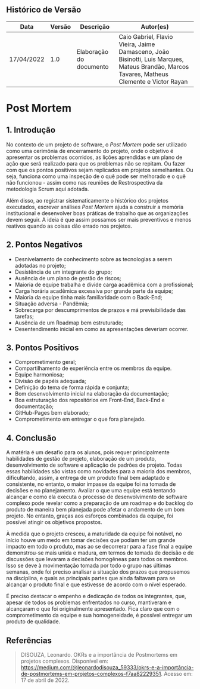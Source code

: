 ## Histórico de Versão

| Data       | Versão | Descrição                         | Autor(es)    |
| ---------- | ------ | --------------------------------- | ------------ |
| 17/04/2022 | 1.0    | Elaboração do documento              | Caio Gabriel, Flavio Vieira, Jaime Damasceno, João Bisinotti, Luis Marques, Mateus Brandão, Marcos Tavares, Matheus Clemente e Victor Rayan |

# Post Mortem

## 1. Introdução

No contexto de um projeto de software, o _Post Mortem_ pode ser utilizado como uma cerimônia de encerramento do projeto, onde o objetivo é apresentar os problemas ocorridos, as lições aprendidas e um plano de ação que será realizado para que os problemas não se repitam. Ou fazer com que os pontos positivos sejam replicados em projetos semelhantes. Ou seja, funciona como uma inspeção de o quê pode ser melhorado e o quê não funcionou - assim como nas reuniões de Restrospectiva da metodologia Scrum aqui adotada.

Além disso, ao registrar sistematicamente o histórico dos projetos executados, escrever análises _Post Mortem_ ajuda a construir a memória institucional e desenvolver boas práticas de trabalho que as organizações devem seguir. A ideia é que assim possamos ser mais preventivos e menos reativos quando as coisas dão errado nos projetos.

## 2. Pontos Negativos

* Desnivelamento de conhecimento sobre as tecnologias a serem adotadas no projeto;
* Desistência de um integrante do grupo;
* Ausência de um plano de gestão de riscos;
* Maioria de equipe trabalha e divide carga acadêmica com a profissional;
* Carga horária acadêmica excessiva por grande parte da equipe;
* Maioria da equipe tinha mais familiaridade com o Back-End;
* Situação adversa - Pandêmia;
* Sobrecarga por descumprimentos de prazos e má previsibilidade das tarefas;
* Ausência de um Roadmap bem estruturado;
* Desentendimento inicial em como as apresentações deveriam ocorrer.

## 3. Pontos Positivos

* Comprometimento geral;
* Compartilhamento de experiência entre os membros da equipe.
* Equipe harmoniosa;
* Divisão de papéis adequada;
* Definição do tema de forma rápida e conjunta;
* Bom desenvolvimento inicial na elaboração da documentação;
* Boa estruturação dos repositórios em Front-End, Back-End e documentação;
* GitHub-Pages bem elaborado;
* Comprometimento em entregar o que fora planejado.

## 4. Conclusão

A matéria é um desafio para os alunos, pois requer principalmente habilidades de gestão de projeto, elaboração de um produto, desenvolvimento de software e aplicação de padrões de projeto. Todas essas habilidades são vistas como novidades para a maioria dos membros, dificultando, assim, a entrega de um produto final bem adaptado e consistente, no entanto, o maior impasse da equipe foi na tomada de decisões e no planejamento. Avaliar o que uma equipe está tentando alcançar e como ela executa o processo de desenvolvimento de software complexo pode revelar como a preparação de um roadmap e do backlog do produto de maneira bem planejada pode afetar o andamento de um bom projeto. No entanto, graças aos esforços combinados da equipe, foi possível atingir os objetivos propostos.

À medida que o projeto cresceu, a maturidade da equipe foi notável, no início houve um medo em tomar decisões que podiam ter um grande impacto em todo o produto, mas ao se decorrerar para a fase final a equipe demonstrou-se mais unida e madura, em termos de tomada de decisão e de discussões que levaram a decisões homogêneas para todos os membros. Isso se deve à movimentação tomada por todo o grupo nas últimas semanas, onde foi preciso analisar a situação dos prazos que propusemos na disciplina, e quais as principais partes que ainda faltavam para se alcançar o produto final e que estivesse de acordo com o nível esperado.

É preciso destacar o empenho e dedicação de todos os integrantes, que, apesar de todos os problemas enfrentados no curso, mantiveram e alcançaram o que foi originalmente apresentado. Fica claro que com o comprometimento da equipe e sua homogeneidade, é possível entregar um produto de qualidade.

## Referências

> DISOUZA, Leonardo. OKRs e a importância de Postmortems em projetos complexos. Disponível em: <https://medium.com/@leonardodisouza_59333/okrs-e-a-importância-de-postmortems-em-projetos-complexos-f7aa82229351>. Acesso em: 17 de abril de 2022.
